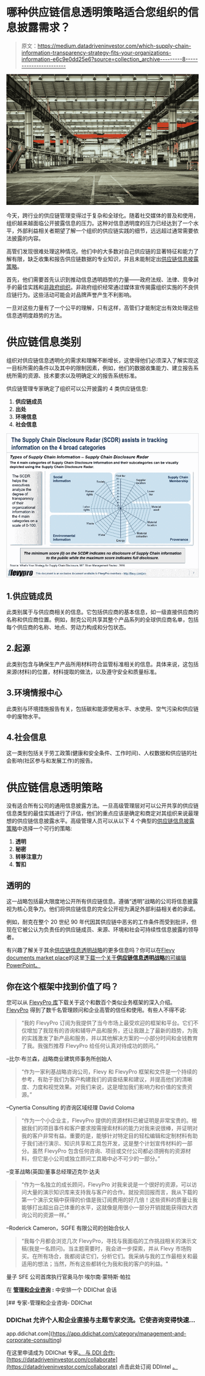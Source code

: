 # 哪种供应链信息透明策略适合您组织的信息披露需求？

> 原文：<https://medium.datadriveninvestor.com/which-supply-chain-information-transparency-strategy-fits-your-organizations-information-e6c9e0dd25e6?source=collection_archive---------8----------------------->

![](img/7d77f916bedd508662a180b0db57c6b6.png)

今天，跨行业的供应链管理变得过于复杂和全球化。随着社交媒体的普及和使用，组织越来越面临公开披露信息的压力。这种对信息透明度的压力已经达到了一个水平，外部利益相关者期望了解一个组织的供应链实践的细节，远远超过通常需要依法披露的内容。

高管们发现很难处理这种情况。他们中的大多数对自己供应链的显著特征和能力了解有限，缺乏收集和报告供应链数据的专业知识，并且未能制定出[供应链信息披露策略](https://flevy.com/browse/flevypro/supply-chain-information-transparency-strategy-5098)。

首先，他们需要首先认识到推动信息透明趋势的力量——政府法规、法律、竞争对手的最佳实践和[非政府组织](https://flevy.com/business-toolkit/non-governmental-organization)。非政府组织经常通过媒体宣传揭露组织实施的不良供应链行为。这些活动可能会对品牌声誉产生不利影响。

一旦对这些力量有了一个公平的理解，只有这样，高管们才能制定出有效处理这些信息透明度趋势的方法。

# 供应链信息类别

组织对供应链信息透明化的需求和理解不断增长，这使得他们必须深入了解实现这一目标所需的条件以及其中的限制因素，例如，他们的数据收集能力、建立报告系统所需的资源、技术要求以及明确定义的报告系统标准。

供应链管理专家确定了组织可以公开披露的 4 类供应链信息:

1.  **供应链成员**
2.  **出处**
3.  **环境信息**
4.  **社会信息**

![](img/2537ad3a6003aeeb1484c6ffac545ea7.png)

## 1.供应链成员

此类别属于与供应商相关的信息。它包括供应商的基本信息，如一级直接供应商的名称和供应商位置。例如，耐克公司共享其整个产品系列的全球供应商名单，包括每个供应商的名称、地点、劳动力构成和分包状态。

## 2.起源

此类别包含与确保生产产品所用材料符合监管标准相关的信息。具体来说，这包括来源(材料)的位置，材料提取的做法，以及遵守安全和质量标准。

## 3.环境情报中心

此类别与环境措施报告有关，包括碳和能源使用水平、水使用、空气污染和供应链中的废物水平。

## 4.社会信息

这一类别包括关于劳工政策(健康和安全条件、工作时间)、人权数据和供应链的社会影响(社区参与和发展工作)的报告。

# 供应链信息透明策略

没有适合所有公司的通用信息披露方法。一旦高级管理层对可以公开共享的供应链信息类型的最佳实践进行了评估，他们的重点应该是确定和商定对其组织来说最理想的供应链信息披露水平。高级管理人员可以从以下 4 个典型的[供应链信息披露策略](https://flevy.com/browse/flevypro/supply-chain-information-transparency-strategy-5098)中选择一个可行的策略:

1.  **透明**
2.  **秘密**
3.  **转移注意力**
4.  **暂扣**

## 透明的

这一战略包括最大限度地公开所有供应链信息。遵循“透明”战略的公司将信息披露视为核心竞争力。他们将供应链信息的完全公开视为满足外部利益相关者的承诺。

例如，耐克在整个 20 世纪 90 年代因其供应链中恶劣的工作条件而受到批评，但现在它被公认为负责任的供应链成员、来源、环境和社会可持续性信息披露的领导者。

有兴趣了解关于其余[供应链信息透明战略](https://flevy.com/browse/flevypro/supply-chain-information-transparency-strategy-5098)的更多信息吗？你可以在[Flevy documents market place](https://flevy.com/browse)的这里[下载一个关于**供应链信息透明战略**的可编辑 PowerPoint。](https://flevy.com/browse/flevypro/supply-chain-information-transparency-strategy-5098)

## 你在这个框架中找到价值了吗？

您可以从 [FlevyPro 库](https://flevy.com/pro/library)下载关于这个和数百个类似业务框架的深入介绍。 [FlevyPro](https://flevy.com/pro) 得到了数千名管理顾问和企业高管的信任和使用。有些人不得不说:

> “我的 FlevyPro 订阅为我提供了当今市场上最受欢迎的框架和平台。它们不仅增加了我现有的咨询和辅导产品和服务，还让我跟上了最新的趋势，为我的实践激发了新产品和服务，并以其他解决方案的一小部分时间和金钱教育了我。我强烈推荐 FlevyPro 给任何认真对待成功的顾问。”

–比尔·布兰森，战略商业建筑师事务所创始人

> “作为一家利基战略咨询公司，Flevy 和 FlevyPro 框架和文件是一个持续的参考，有助于我们为客户构建我们的调查结果和建议，并提高他们的清晰度、力度和视觉效果。对我们来说，这是增加我们影响力和价值的宝贵资源。”

–Cynertia Consulting 的咨询区域经理 David Coloma

> “作为一个小企业主，FlevyPro 提供的资源材料已被证明是非常宝贵的。根据我们的项目事件和客户要求按需搜索材料的能力对我来说很棒，并证明对我的客户非常有益。重要的是，能够针对特定目的轻松编辑和定制材料有助于我们进行演示、知识共享和工具包开发，这是整个计划宣传材料的一部分。虽然 FlevyPro 包含任何咨询、项目或交付公司都必须拥有的资源材料，但它是小公司或独立顾问工具箱中必不可少的一部分。”

–变革战略(英国)董事总经理迈克尔·达夫

> “作为一名独立的成长顾问，FlevyPro 对我来说是一个很好的资源，可以访问大量的演示知识库来支持我与客户的合作。就投资回报而言，我从下载的第一个演示文稿中获得的价值是我订阅费用的好几倍！这些资料的质量让我能够打出超出自己体重的水平，这就像是用很小一部分开销就能获得四大咨询公司的资源一样。”

–Roderick Cameron，SGFE 有限公司的创始合伙人

> “我每个月都会浏览几次 FlevyPro，寻找与我面临的工作挑战相关的演示文稿(我是一名顾问)。当主题需要时，我会进一步探索，并从 Flevy 市场购买。在所有场合，我都阅读它们，分析它们。我采纳与我的工作最相关和最适用的想法；当然，所有这些都转化为我和我的客户的利益。"

量子 SFE 公司首席执行官奥马尔·埃尔南·蒙特斯·帕拉

在 [**管理和企业咨询**](https://app.ddichat.com/category/management-and-corporate-consulting) **:** 中安排一个 DDIChat 会话

[](https://app.ddichat.com/category/management-and-corporate-consulting) [## 专家-管理和企业咨询- DDIChat

### DDIChat 允许个人和企业直接与主题专家交流。它使咨询变得快速…

app.ddichat.com](https://app.ddichat.com/category/management-and-corporate-consulting) 

在这里申请成为 DDIChat 专家[。
与 DDI 合作:](https://app.ddichat.com/expertsignup)[https://datadriveninvestor.com/collaborate](https://datadriveninvestor.com/collaborate)
点击此处订阅 DDIntel [。](https://ddintel.datadriveninvestor.com/)